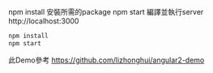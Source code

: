 npm install 安裝所需的package
npm start 編譯並執行server
http://localhost:3000 

```bash
npm install
npm start
```

此Demo參考 https://github.com/lizhonghui/angular2-demo
